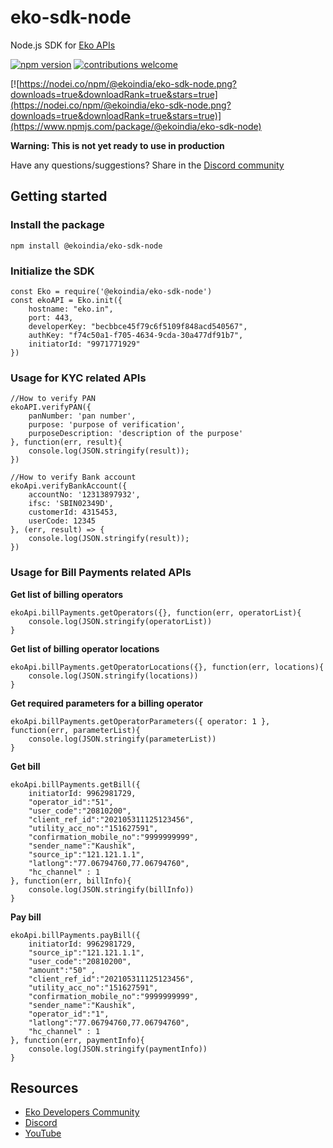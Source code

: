 # eko-sdk-node

Node.js SDK for [Eko APIs](https://developers.eko.in)


[![npm version](https://badge.fury.io/js/@ekoindia%2Feko-sdk-node.svg)](https://badge.fury.io/js/@ekoindia%2Feko-sdk-node) [![contributions welcome](https://img.shields.io/badge/contributions-welcome-brightgreen.svg?style=flat)](https://github.com/ekoindia/eko-sdk-node/issues)

[![https://nodei.co/npm/@ekoindia/eko-sdk-node.png?downloads=true&downloadRank=true&stars=true](https://nodei.co/npm/@ekoindia/eko-sdk-node.png?downloads=true&downloadRank=true&stars=true)](https://www.npmjs.com/package/@ekoindia/eko-sdk-node)


**Warning: This is not yet ready to use in production**

Have any questions/suggestions? Share in the [Discord community](http://dsc.gg/ekodevs)

## Getting started

### Install the package

```
npm install @ekoindia/eko-sdk-node
```

### Initialize the SDK

```
const Eko = require('@ekoindia/eko-sdk-node')
const ekoAPI = Eko.init({
    hostname: "eko.in",
    port: 443,
    developerKey: "becbbce45f79c6f5109f848acd540567",
    authKey: "f74c50a1-f705-4634-9cda-30a477df91b7",
    initiatorId: "9971771929"
})
```


### Usage for KYC related APIs

```
//How to verify PAN
ekoAPI.verifyPAN({
    panNumber: 'pan number',
    purpose: 'purpose of verification',
    purposeDescription: 'description of the purpose'
}, function(err, result){
    console.log(JSON.stringify(result));
})
```

```
//How to verify Bank account
ekoApi.verifyBankAccount({ 
    accountNo: '12313897932', 
    ifsc: 'SBIN02349D', 
    customerId: 4315453, 
    userCode: 12345 
}, (err, result) => { 
    console.log(JSON.stringify(result));
})
```

### Usage for Bill Payments related APIs

**Get list of billing operators**
```
ekoApi.billPayments.getOperators({}, function(err, operatorList){ 
    console.log(JSON.stringify(operatorList))
}
```

**Get list of billing operator locations**
```
ekoApi.billPayments.getOperatorLocations({}, function(err, locations){ 
    console.log(JSON.stringify(locations))
}
```

**Get required parameters for a billing operator**
```
ekoApi.billPayments.getOperatorParameters({ operator: 1 }, function(err, parameterList){ 
    console.log(JSON.stringify(parameterList))
}
```

**Get bill**
```
ekoApi.billPayments.getBill({
    initiatorId: 9962981729,
    "operator_id":"51",
    "user_code":"20810200",
    "client_ref_id":"202105311125123456",
    "utility_acc_no":"151627591",
    "confirmation_mobile_no":"9999999999",
    "sender_name":"Kaushik",
    "source_ip":"121.121.1.1",
    "latlong":"77.06794760,77.06794760",
    "hc_channel" : 1 
}, function(err, billInfo){ 
    console.log(JSON.stringify(billInfo))
}
```

**Pay bill**
```
ekoApi.billPayments.payBill({
    initiatorId: 9962981729,
    "source_ip":"121.121.1.1",
    "user_code":"20810200",
    "amount":"50" ,
    "client_ref_id":"202105311125123456",
    "utility_acc_no":"151627591",
    "confirmation_mobile_no":"9999999999",
    "sender_name":"Kaushik",
    "operator_id":"1",
    "latlong":"77.06794760,77.06794760",
    "hc_channel" : 1 
}, function(err, paymentInfo){ 
    console.log(JSON.stringify(paymentInfo))
}
```


## Resources

- [Eko Developers Community](https://github.com/ekoindia/eko-dev-community)
- [Discord](http://dsc.gg/ekodevs)
- [YouTube](https://www.youtube.com/@ekodevelopers)
